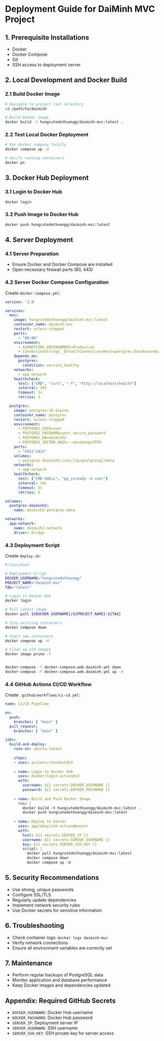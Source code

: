 # Deployment Guide for DaiMinh MVC Project

## 1. Prerequisite Installations
- Docker
- Docker Compose
- Git
- SSH access to deployment server

## 2. Local Development and Docker Build

### 2.1 Build Docker Image
```bash
# Navigate to project root directory
cd /path/to/daiminh

# Build Docker image
docker build -t hungcutedethuongg/daiminh-mvc:latest .
```

### 2.2 Test Local Docker Deployment
```bash
# Run docker compose locally
docker compose up -d

# Verify running containers
docker ps
```

## 3. Docker Hub Deployment

### 3.1 Login to Docker Hub
```bash
docker login
```

### 3.2 Push Image to Docker Hub
```bash
docker push hungcutedethuongg/daiminh-mvc:latest
```

## 4. Server Deployment

### 4.1 Server Preparation
- Ensure Docker and Docker Compose are installed
- Open necessary firewall ports (80, 443)

### 4.2 Server Docker Compose Configuration
Create `docker-compose.yml`:

```yaml
version: '3.8'

services:
  mvc:
    image: hungcutedethuongg/daiminh-mvc:latest
    container_name: daiminh-mvc
    restart: unless-stopped
    ports:
      - "80:80"
    environment:
      - ASPNETCORE_ENVIRONMENT=Production
      - ConnectionStrings__DefaultConnection=Host=postgres;Database=daiminh2;Username=user;Password=your_secure_password
    depends_on:
      postgres:
        condition: service_healthy
    networks:
      - app-network
    healthcheck:
      test: ["CMD", "curl", "-f", "http://localhost/health"]
      interval: 30s
      timeout: 3s
      retries: 3

  postgres:
    image: postgres:16-alpine
    container_name: postgres
    restart: unless-stopped
    environment:
      - POSTGRES_USER=user
      - POSTGRES_PASSWORD=your_secure_password
      - POSTGRES_DB=daiminh2
      - POSTGRES_INITDB_ARGS=--encoding=UTF8
    ports:
      - "5432:5432"
    volumes:
      - postgres-daiminh2:/var/lib/postgresql/data
    networks:
      - app-network
    healthcheck:
      test: ["CMD-SHELL", "pg_isready -U user"]
      interval: 10s
      timeout: 5s
      retries: 5 

volumes:
  postgres-daiminh2:
    name: daiminh2-postgres-data

networks:
  app-network:
    name: daiminh2-network
    driver: bridge
```

### 4.3 Deployment Script
Create `deploy.sh`:

```bash
#!/bin/bash

# Deployment Script
DOCKER_USERNAME="hungcutedethuongg"
PROJECT_NAME="daiminh-mvc"
TAG="latest"

# Login to Docker Hub
docker login

# Pull latest image
docker pull ${DOCKER_USERNAME}/${PROJECT_NAME}:${TAG}

# Stop existing containers
docker compose down

# Start new containers
docker compose up -d

# Clean up old images
docker image prune -f


docker-compose -f docker-compose.web.daiminh.yml down 
docker-compose -f docker-compose.web.daiminh.yml up -d
```

### 4.4 GitHub Actions CI/CD Workflow
Create `.github/workflows/ci-cd.yml`:

```yaml
name: CI/CD Pipeline

on:
  push:
    branches: [ "main" ]
  pull_request:
    branches: [ "main" ]

jobs:
  build-and-deploy:
    runs-on: ubuntu-latest
    
    steps:
    - uses: actions/checkout@v3
    
    - name: Login to Docker Hub
      uses: docker/login-action@v2
      with:
        username: ${{ secrets.DOCKER_USERNAME }}
        password: ${{ secrets.DOCKER_PASSWORD }}
    
    - name: Build and Push Docker Image
      run: |
        docker build -t hungcutedethuongg/daiminh-mvc:latest .
        docker push hungcutedethuongg/daiminh-mvc:latest
    
    - name: Deploy to Server
      uses: appleboy/ssh-action@master
      with:
        host: ${{ secrets.SERVER_IP }}
        username: ${{ secrets.SERVER_USERNAME }}
        key: ${{ secrets.SERVER_SSH_KEY }}
        script: |
          docker pull hungcutedethuongg/daiminh-mvc:latest
          docker compose down
          docker compose up -d
```

## 5. Security Recommendations
- Use strong, unique passwords
- Configure SSL/TLS
- Regularly update dependencies
- Implement network security rules
- Use Docker secrets for sensitive information

## 6. Troubleshooting
- Check container logs: `docker logs daiminh-mvc`
- Verify network connections
- Ensure all environment variables are correctly set

## 7. Maintenance
- Perform regular backups of PostgreSQL data
- Monitor application and database performance
- Keep Docker images and dependencies updated

## Appendix: Required GitHub Secrets
- `DOCKER_USERNAME`: Docker Hub username
- `DOCKER_PASSWORD`: Docker Hub password
- `SERVER_IP`: Deployment server IP
- `SERVER_USERNAME`: SSH username
- `SERVER_SSH_KEY`: SSH private key for server access